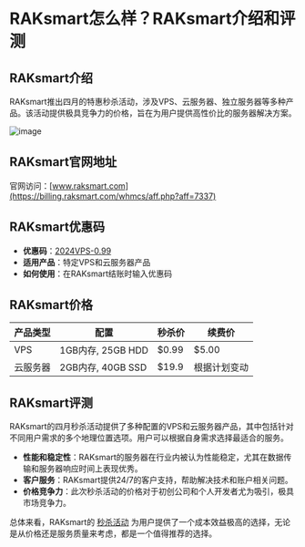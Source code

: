 # RAKsmart怎么样？RAKsmart介绍和评测

## RAKsmart介绍
RAKsmart推出四月的特惠秒杀活动，涉及VPS、云服务器、独立服务器等多种产品。该活动提供极具竞争力的价格，旨在为用户提供高性价比的服务器解决方案。

![image](https://github.com/7thheavens/RAKsmart/assets/157264445/d160fa76-e93f-4a6a-a61e-9723374e67e9)

## RAKsmart官网地址
官网访问：[www.raksmart.com](https://billing.raksmart.com/whmcs/aff.php?aff=7337)

## RAKsmart优惠码
- **优惠码**：[2024VPS-0.99](https://billing.raksmart.com/whmcs/aff.php?aff=7337)
- **适用产品**：特定VPS和云服务器产品
- **如何使用**：在RAKsmart结账时输入优惠码

## RAKsmart价格

| 产品类型  | 配置            | 秒杀价 | 续费价 |
|---------|----------------|------|------|
| VPS     | 1GB内存, 25GB HDD | $0.99 | $5.00 |
| 云服务器 | 2GB内存, 40GB SSD | $19.9 | 根据计划变动 |

## RAKsmart评测
RAKsmart的四月秒杀活动提供了多种配置的VPS和云服务器产品，其中包括针对不同用户需求的多个地理位置选项。用户可以根据自身需求选择最适合的服务。

- **性能和稳定性**：RAKsmart的服务器在行业内被认为性能稳定，尤其在数据传输和服务器响应时间上表现优秀。
- **客户服务**：RAKsmart提供24/7的客户支持，帮助解决技术和账户相关问题。
- **价格竞争力**：此次秒杀活动的价格对于初创公司和个人开发者尤为吸引，极具市场竞争力。

总体来看，RAKsmart的 [秒杀活动](https://billing.raksmart.com/whmcs/aff.php?aff=7337) 为用户提供了一个成本效益极高的选择，无论是从价格还是服务质量来考虑，都是一个值得推荐的选择。


